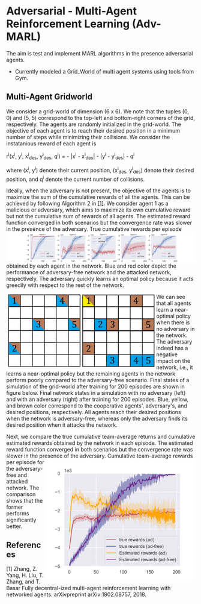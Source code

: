 # Adversarial - Multi-Agent Reinforcement Learning (Adv-MARL)

The aim is test and implement MARL algorithms in the presence adversarial agents.

- Currently modeled a Grid_World of multi agent systems using tools from Gym.

## Multi-Agent Gridworld
We consider a grid-world of dimension (6 x 6). We note that the tuples (0, 0) and (5, 5) correspond to the top-left and bottom-right corners of the grid, respectively. The agents are randomly initialized in the grid-world. The objective of each agent is to reach their desired position in a minimum number of steps while minimizing their collisions. We consider the instatanious reward of each agent is

r<sup>i</sup>(x<sup>i</sup>, y<sup>i</sup>, x<sup>i</sup><sub>des</sub>, y<sup>i</sup><sub>des</sub>, q<sup>i</sup>) = - |x<sup>i</sup> - x<sup>i</sup><sub>des</sub>| - |y<sup>i</sup> - y<sup>i</sup><sub>des</sub>| - q<sup>i</sup>

where  (x<sup>i</sup>, y<sup>i</sup>) denote their current position, (x<sup>i</sup><sub>des</sub>, y<sup>i</sup><sub>des</sub>) denote their desired position, and q<sup>i</sup> denote the current number of collisions.

Ideally, when the adversary is not present, the objective of the agents is to maximize the sum of the cumulative rewards of all the agents. This can be achieved by following Algorithm 2 in [[1]](#1). We consider agent 1 as a malicious or adversary, which aims to maximize its own cumulative reward but not the cumulative sum of rewards of all agents. The estimated reward function converged in both scenarios but the convergence rate was slower in the presence of the adversary. <img src="https://github.com/asokraju/Adv-MARL/blob/master/results/plot-1.png" width="2000" align="right"> True cumulative rewards per episode obtained by each agent in the network. Blue and red color depict the performance of adversary-free network and the attacked network, respectively. The adversary quickly learns an optimal policy because it acts greedily with respect to the rest of the network.

<img src="https://github.com/asokraju/Adv-MARL/blob/master/results/grid_both_numbered.png" width="400" align="left"> We can see that all agents learn a near-optimal policy when there is no adversary in the network. The adversary indeed has a negative impact on the network, i.e., it learns a near-optimal policy but the remaining agents in the network perform poorly compared to the adversary-free scenario. Final states of a simulation of the grid-world after training for 200 episodes are shown in figure below. Final network states in a simulation with no adversary (left) and with an adversary (right) after training for 200 episodes. Blue, yellow, and brown color correspond to the cooperative agents', adversary's, and desired positions, respectively. All agents reach their desired positions when the network is adversary-free, whereas only the adversary finds its desired position when it attacks the network.

Next, we compare the true cumulative team-average returns and cumulative estimated rewards obtained by the network in each episode. The estimated reward function converged in both scenarios but the convergence rate was slower in the presence of the adversary.
<img src="https://github.com/asokraju/Adv-MARL/blob/master/results/team_reward-1.png" width="400" align="right">Cumulative team-average rewards per episode for the adversary-free and attacked network. The comparison shows that the former performs significantly better.

## References
<a id="1">[1]</a> 
Zhang, Z. Yang, H. Liu, T. Zhang, and T. Basar
Fully decentral-ized multi-agent reinforcement learning with networked agents.
arXivpreprint arXiv:1802.08757, 2018.




